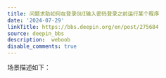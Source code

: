 ```yaml
---
title: 问题求助如何在登录GUI输入密码登录之前运行某个程序
date: '2024-07-29'
linkTitle: https://bbs.deepin.org/en/post/275684
source: deepin_bbs
description:  weboob 
disable_comments: true
---
```

场景描述如下：
